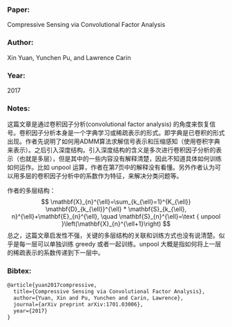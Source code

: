 ### Paper:

Compressive Sensing via Convolutional Factor Analysis

### Author:

Xin Yuan, Yunchen Pu, and Lawrence Carin

### Year:

2017

### Notes:

这篇文章是通过卷积因子分析(convolutional factor analysis) 的角度来恢复信号。卷积因子分析本身是一个字典学习或稀疏表示的形式。即字典是已卷积的形式出现。作者先说明了如何用ADMM算法求解信号表示和压缩感知（使用卷积字典来表示）。之后引入深度结构。引入深度结构的含义是多次进行卷积因子分析的表示（也就是多层），但是其中的一些内容没有解释清楚，因此不知道具体如何训练如何运作。比如 unpool 运算，作者在第7页中的解释没有看懂。另外作者认为可以用多层的卷积因子分析中的系数作为特征，来解决分类问题等。

作者的多层结构：
$$
\mathbf{X}_{n}^{\ell}=\sum_{k_{\ell}=1}^{K_{\ell}} \mathbf{D}_{k_{\ell}}^{\ell} * \mathbf{S}_{k_{\ell}, n}^{\ell}+\mathbf{E}_{n}^{\ell}, \quad \mathbf{S}_{n}^{\ell}=\text { unpool }\left(\mathbf{X}_{n}^{\ell+1}\right)
$$
总之，这篇文章启发性不强，关键的多层结构的关联和训练方式也没有说清楚。似乎是每一层可以单独训练 greedy 或者一起训练。unpool 大概是指如何将上一层的稀疏表示的系数传递到下一层中。

### Bibtex:

```latex
@article{yuan2017compressive,
  title={Compressive Sensing via Convolutional Factor Analysis},
  author={Yuan, Xin and Pu, Yunchen and Carin, Lawrence},
  journal={arXiv preprint arXiv:1701.03006},
  year={2017}
}
```